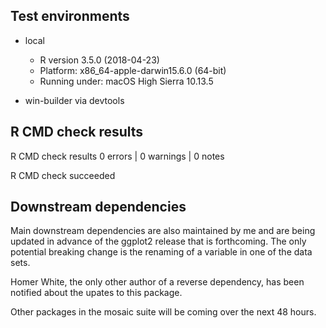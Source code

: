 ## Test environments

 * local
    * R version 3.5.0 (2018-04-23)
    * Platform: x86_64-apple-darwin15.6.0 (64-bit)
    * Running under: macOS High Sierra 10.13.5
   
 * win-builder via devtools

## R CMD check results

R CMD check results
0 errors | 0 warnings | 0 notes

R CMD check succeeded

## Downstream dependencies

Main downstream dependencies are also maintained by me and are being updated in
advance of the ggplot2 release that is forthcoming.  The only potential breaking
change is the renaming of a variable in one of the data sets.

Homer White, the only other author of a reverse dependency, has been notified about the
upates to this package.

Other packages in the mosaic suite will be coming over the next 48 hours.


